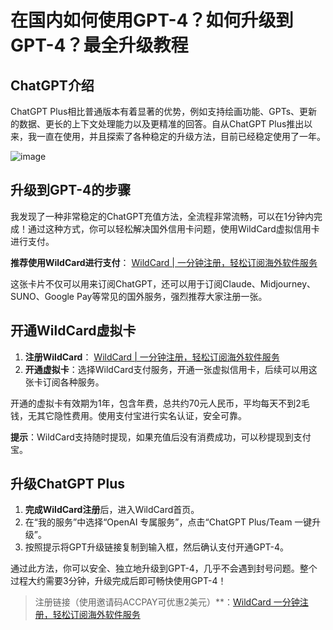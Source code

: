 # 在国内如何使用GPT-4？如何升级到GPT-4？最全升级教程

## ChatGPT介绍

ChatGPT Plus相比普通版本有着显著的优势，例如支持绘画功能、GPTs、更新的数据、更长的上下文处理能力以及更精准的回答。自从ChatGPT Plus推出以来，我一直在使用，并且探索了各种稳定的升级方法，目前已经稳定使用了一年。

![image](https://github.com/user-attachments/assets/556e8a7a-7116-4e47-b73d-8ba22abdd2bf)

## 升级到GPT-4的步骤

我发现了一种非常稳定的ChatGPT充值方法，全流程非常流畅，可以在1分钟内完成！通过这种方式，你可以轻松解决国外信用卡问题，使用WildCard虚拟信用卡进行支付。

**推荐使用WildCard进行支付**： [WildCard | 一分钟注册，轻松订阅海外软件服务](https://bit.ly/WildCardo)

这张卡片不仅可以用来订阅ChatGPT，还可以用于订阅Claude、Midjourney、SUNO、Google Pay等常见的国外服务，强烈推荐大家注册一张。

## 开通WildCard虚拟卡

1. **注册WildCard**： [WildCard | 一分钟注册，轻松订阅海外软件服务](https://bit.ly/WildCardo)
2. **开通虚拟卡**：选择WildCard支付服务，开通一张虚拟信用卡，后续可以用这张卡订阅各种服务。

开通的虚拟卡有效期为1年，包含年费，总共约70元人民币，平均每天不到2毛钱，无其它隐性费用。使用支付宝进行实名认证，安全可靠。

**提示**：WildCard支持随时提现，如果充值后没有消费成功，可以秒提现到支付宝。

## 升级ChatGPT Plus

1. **完成WildCard注册**后，进入WildCard首页。
2. 在“我的服务”中选择“OpenAI 专属服务”，点击“ChatGPT Plus/Team 一键升级”。
3. 按照提示将GPT升级链接复制到输入框，然后确认支付开通GPT-4。

通过此方法，你可以安全、独立地升级到GPT-4，几乎不会遇到封号问题。整个过程大约需要3分钟，升级完成后即可畅快使用GPT-4！

> 注册链接（使用邀请码ACCPAY可优惠2美元）**：[WildCard 一分钟注册，轻松订阅海外软件服务](https://bit.ly/WildCardo)



